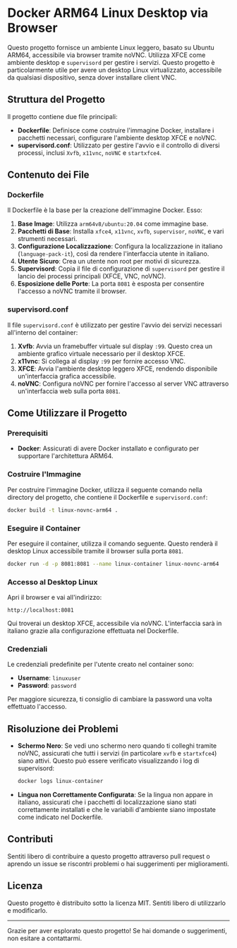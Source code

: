 # Docker ARM64 Linux Desktop via Browser

Questo progetto fornisce un ambiente Linux leggero, basato su Ubuntu ARM64, accessibile via browser tramite noVNC. Utilizza XFCE come ambiente desktop e `supervisord` per gestire i servizi. Questo progetto è particolarmente utile per avere un desktop Linux virtualizzato, accessibile da qualsiasi dispositivo, senza dover installare client VNC.

## Struttura del Progetto
Il progetto contiene due file principali:

- **Dockerfile**: Definisce come costruire l'immagine Docker, installare i pacchetti necessari, configurare l'ambiente desktop XFCE e noVNC.
- **supervisord.conf**: Utilizzato per gestire l'avvio e il controllo di diversi processi, inclusi `Xvfb`, `x11vnc`, `noVNC` e `startxfce4`.

## Contenuto dei File

### Dockerfile
Il Dockerfile è la base per la creazione dell'immagine Docker. Esso:

1. **Base Image**: Utilizza `arm64v8/ubuntu:20.04` come immagine base.
2. **Pacchetti di Base**: Installa `xfce4`, `x11vnc`, `xvfb`, `supervisor`, `noVNC`, e vari strumenti necessari.
3. **Configurazione Localizzazione**: Configura la localizzazione in italiano (`language-pack-it`), così da rendere l'interfaccia utente in italiano.
4. **Utente Sicuro**: Crea un utente non root per motivi di sicurezza.
5. **Supervisord**: Copia il file di configurazione di `supervisord` per gestire il lancio dei processi principali (XFCE, VNC, noVNC).
6. **Esposizione delle Porte**: La porta `8081` è esposta per consentire l'accesso a noVNC tramite il browser.

### supervisord.conf
Il file `supervisord.conf` è utilizzato per gestire l'avvio dei servizi necessari all'interno del container:

1. **Xvfb**: Avvia un framebuffer virtuale sul display `:99`. Questo crea un ambiente grafico virtuale necessario per il desktop XFCE.
2. **x11vnc**: Si collega al display `:99` per fornire accesso VNC.
3. **XFCE**: Avvia l'ambiente desktop leggero XFCE, rendendo disponibile un'interfaccia grafica accessibile.
4. **noVNC**: Configura noVNC per fornire l'accesso al server VNC attraverso un'interfaccia web sulla porta `8081`.

## Come Utilizzare il Progetto

### Prerequisiti
- **Docker**: Assicurati di avere Docker installato e configurato per supportare l'architettura ARM64.

### Costruire l'Immagine
Per costruire l'immagine Docker, utilizza il seguente comando nella directory del progetto, che contiene il Dockerfile e `supervisord.conf`:

```sh
docker build -t linux-novnc-arm64 .
```

### Eseguire il Container
Per eseguire il container, utilizza il comando seguente. Questo renderà il desktop Linux accessibile tramite il browser sulla porta `8081`.

```sh
docker run -d -p 8081:8081 --name linux-container linux-novnc-arm64
```

### Accesso al Desktop Linux
Apri il browser e vai all'indirizzo:

```
http://localhost:8081
```

Qui troverai un desktop XFCE, accessibile via noVNC. L'interfaccia sarà in italiano grazie alla configurazione effettuata nel Dockerfile.

### Credenziali
Le credenziali predefinite per l'utente creato nel container sono:

- **Username**: `linuxuser`
- **Password**: `password`

Per maggiore sicurezza, ti consiglio di cambiare la password una volta effettuato l'accesso.

## Risoluzione dei Problemi
- **Schermo Nero**: Se vedi uno schermo nero quando ti colleghi tramite noVNC, assicurati che tutti i servizi (in particolare `xvfb` e `startxfce4`) siano attivi. Questo può essere verificato visualizzando i log di supervisord:
  ```sh
  docker logs linux-container
  ```

- **Lingua non Correttamente Configurata**: Se la lingua non appare in italiano, assicurati che i pacchetti di localizzazione siano stati correttamente installati e che le variabili d'ambiente siano impostate come indicato nel Dockerfile.

## Contributi
Sentiti libero di contribuire a questo progetto attraverso pull request o aprendo un issue se riscontri problemi o hai suggerimenti per miglioramenti.

## Licenza
Questo progetto è distribuito sotto la licenza MIT. Sentiti libero di utilizzarlo e modificarlo.

---
Grazie per aver esplorato questo progetto! Se hai domande o suggerimenti, non esitare a contattarmi.

